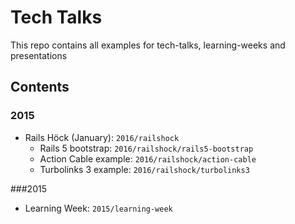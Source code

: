 # Tech Talks

This repo contains all examples for tech-talks, learning-weeks and presentations

## Contents

### 2015
* Rails Höck (January): ```2016/railshock```
  * Rails 5 bootstrap: ```2016/railshock/rails5-bootstrap```
  * Action Cable example: ```2016/railshock/action-cable```
  * Turbolinks 3 example: ```2016/railshock/turbolinks3```

###2015

* Learning Week: ```2015/learning-week```


